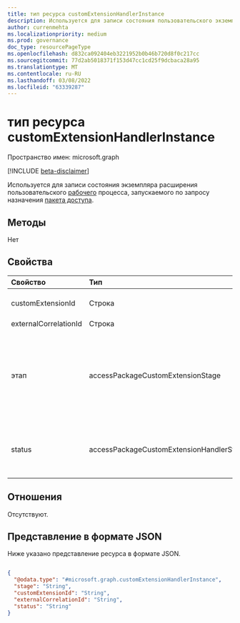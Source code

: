 ```yaml
---
title: тип ресурса customExtensionHandlerInstance
description: Используется для записи состояния пользовательского экземпляра расширения рабочего процесса, запускаемого по запросу назначения пакета доступа.
author: currenmehta
ms.localizationpriority: medium
ms.prod: governance
doc_type: resourcePageType
ms.openlocfilehash: d832ca092404eb3221952b0b46b720d8f0c217cc
ms.sourcegitcommit: 77d2ab5018371f153d47cc1cd25f9dcbaca28a95
ms.translationtype: MT
ms.contentlocale: ru-RU
ms.lasthandoff: 03/08/2022
ms.locfileid: "63339287"
---
```

# <a name="customextensionhandlerinstance-resource-type"></a>тип ресурса customExtensionHandlerInstance

Пространство имен: microsoft.graph

[!INCLUDE [beta-disclaimer](../../includes/beta-disclaimer.md)]

Используется для записи состояния экземпляра расширения пользовательского  [рабочего](customaccesspackageworkflowextension.md) процесса, запускаемого по запросу назначения [пакета доступа](accesspackageassignmentrequest.md).

## <a name="methods"></a>Методы
Нет

## <a name="properties"></a>Свойства
|Свойство|Тип|Описание|
|:---|:---|:---|
|customExtensionId|Строка|Идентификатор [настраиваемогоAccessPackageWorkflowExtension](customaccesspackageworkflowextension.md) , срабатываемого в этом экземпляре.|
|externalCorrelationId|Строка|Уникальный ID запуска для приложения логики.|
|этап|accessPackageCustomExtensionStage|Указывает этап рабочего процесса запроса при запуске настраиваемого расширения пакета доступа. Возможные значения: `assignmentRequestCreated`, `assignmentRequestApproved`, `assignmentRequestGranted`, `assignmentRequestRemoved`, `assignmentFourteenDaysBeforeExpiration`, `assignmentOneDayBeforeExpiration`, `unknownFutureValue`.|
|status|accessPackageCustomExtensionHandlerStatus|Состояние запроса для запуска пользовательского рабочего процесса расширения пакета доступа, связанного с логическим приложением. Допустимые значения: `requestSent`, `requestReceived`, `unknownFutureValue`.|

## <a name="relationships"></a>Отношения
Отсутствуют.

## <a name="json-representation"></a>Представление в формате JSON
Ниже указано представление ресурса в формате JSON.
<!-- {
  "blockType": "resource",
  "@odata.type": "microsoft.graph.customExtensionHandlerInstance"
}
-->
``` json

{
  "@odata.type": "#microsoft.graph.customExtensionHandlerInstance",
  "stage": "String",
  "customExtensionId": "String",
  "externalCorrelationId": "String",
  "status": "String"
}
```


